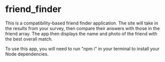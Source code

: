 # friend_finder

This is a compatibility-based friend finder application. The site will take in the results from your survey, then compare their answers with those in the friend array. The app then displays the name and photo of the friend with the best overall match. 

To use this app, you will need to run "npm i" in your terminal to install your Node dependencies.  
